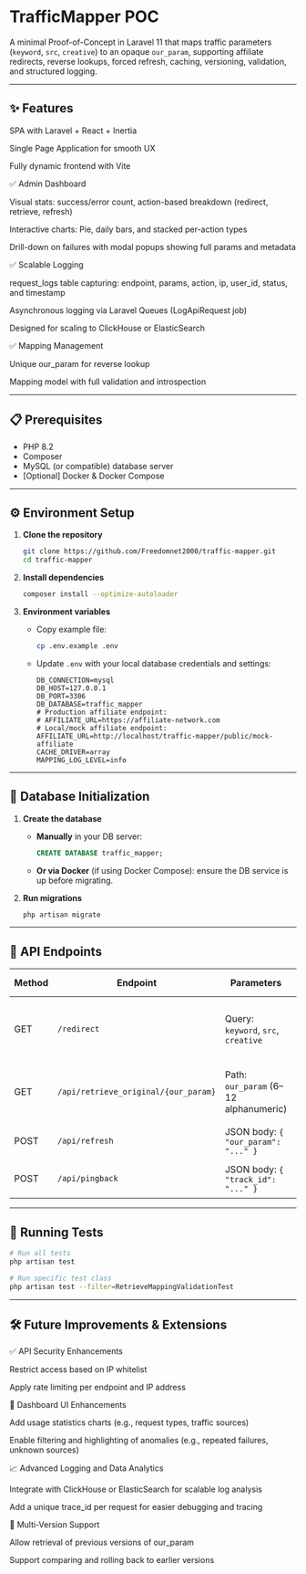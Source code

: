 ﻿# TrafficMapper POC

A minimal Proof-of-Concept in Laravel 11 that maps traffic parameters (`keyword`, `src`, `creative`) to an opaque `our_param`, supporting affiliate redirects, reverse lookups, forced refresh, caching, versioning, validation, and structured logging.

---

## ✨ Features

SPA with Laravel + React + Inertia

Single Page Application for smooth UX

Fully dynamic frontend with Vite

✅ Admin Dashboard

Visual stats: success/error count, action-based breakdown (redirect, retrieve, refresh)

Interactive charts: Pie, daily bars, and stacked per-action types

Drill-down on failures with modal popups showing full params and metadata

✅ Scalable Logging

request_logs table capturing: endpoint, params, action, ip, user_id, status, and timestamp

Asynchronous logging via Laravel Queues (LogApiRequest job)

Designed for scaling to ClickHouse or ElasticSearch

✅ Mapping Management

Unique our_param for reverse lookup

Mapping model with full validation and introspection


---

## 📋 Prerequisites

* PHP 8.2
* Composer
* MySQL (or compatible) database server
* \[Optional] Docker & Docker Compose

---

## ⚙️ Environment Setup

1. **Clone the repository**

   ```bash
   git clone https://github.com/Freedomnet2000/traffic-mapper.git
   cd traffic-mapper
   ```
2. **Install dependencies**

   ```bash
   composer install --optimize-autoloader
   ```
3. **Environment variables**

   * Copy example file:

     ```bash
     cp .env.example .env
     ```
   * Update `.env` with your local database credentials and settings:

     ```dotenv
     DB_CONNECTION=mysql
     DB_HOST=127.0.0.1
     DB_PORT=3306
     DB_DATABASE=traffic_mapper
     # Production affiliate endpoint:
     # AFFILIATE_URL=https://affiliate-network.com
     # Local/mock affiliate endpoint:
     AFFILIATE_URL=http://localhost/traffic-mapper/public/mock-affiliate
     CACHE_DRIVER=array
     MAPPING_LOG_LEVEL=info
     ```

---

## 🚀 Database Initialization

1. **Create the database**

   * **Manually** in your DB server:

     ```sql
     CREATE DATABASE traffic_mapper;
     ```
   * **Or via Docker** (if using Docker Compose): ensure the DB service is up before migrating.

2. **Run migrations**

   ```bash
   php artisan migrate
   ```

---

## 📑 API Endpoints

| Method | Endpoint                             | Parameters                            | Success Response                                                             | Error Response                    |
| ------ | ------------------------------------ | ------------------------------------- | ---------------------------------------------------------------------------- | --------------------------------- |
| GET    | `/redirect`                          | Query: `keyword`, `src`, `creative`   | **302** Redirect with `Location` header: `<AFFILIATE_URL>?our_param=<value>` | **400** validation errors as JSON |
| GET    | `/api/retrieve_original/{our_param}` | Path: `our_param` (6–12 alphanumeric) | **200** JSON: `{ "keyword": "...", "src": "...", "creative": "..." }`        | **422** validation or not found   |
| POST   | `/api/refresh`                       | JSON body: `{ "our_param": "..." }`   | **200** JSON: `{ "new_param": "..." }`                                       | **422** validation or conflict    |
| POST   | `/api/pingback`                       | JSON body: `{ "track_id": "..." }`   | **200** JSON: `{ "OK" }`                                       | **422** validation or conflict    |

---

## 🧪 Running Tests

```bash
# Run all tests
php artisan test

# Run specific test class
php artisan test --filter=RetrieveMappingValidationTest
```

---

## 🛠️ Future Improvements & Extensions


✅ API Security Enhancements

Restrict access based on IP whitelist

Apply rate limiting per endpoint and IP address

🎨 Dashboard UI Enhancements

Add usage statistics charts (e.g., request types, traffic sources)

Enable filtering and highlighting of anomalies (e.g., repeated failures, unknown sources)

📈 Advanced Logging and Data Analytics

Integrate with ClickHouse or ElasticSearch for scalable log analysis

Add a unique trace_id per request for easier debugging and tracing

🔄 Multi-Version Support

Allow retrieval of previous versions of our_param

Support comparing and rolling back to earlier versions
